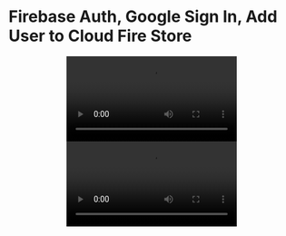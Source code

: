 <h1>Firebase Auth, Google Sign In, Add User to Cloud Fire Store </h1>
<div align="center">
  <video src="https://github.com/user-attachments/assets/f487a707-136e-49f0-b205-195da7169673">
</div>
<div align="center">
  <video src="https://github.com/user-attachments/assets/8afb6900-bc2d-4bfb-a343-b10e87dc0e1e">
</div>







